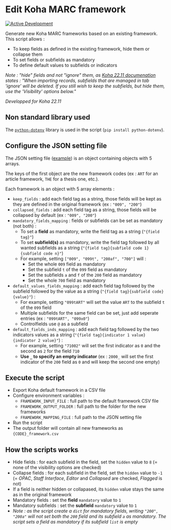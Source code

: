 # Edit Koha MARC framework

[![Active Development](https://img.shields.io/badge/Maintenance%20Level-Actively%20Developed-brightgreen.svg)](https://gist.github.com/cheerfulstoic/d107229326a01ff0f333a1d3476e068d)

Generate new Koha MARC frameworks based on an existing framework.
This script allows :

* To keep fields as defined in the existing framework, hide them or collapse them
* To set fields or subfields as mandatory
* To define default values to subfields or indicators

_Note : "hide" fields and not "ignore" them, as [Koha 22.11 documenation](https://koha-community.org/manual/22.11/en/html/administration.html#edit-a-marc-subfield "Read Koha 22.11 documentation about editing a subfield in a MARC framework") states : "When importing records, subfields that are managed in tab 'ignore' will be deleted. If you still wish to keep the subfields, but hide them, use the 'Visibility' options below."_

_Developped for Koha 22.11_

## Non standard library used

The [`python-dotenv`](https://pypi.org/project/python-dotenv/ "Go to python-dotenv Python Package Index page") library is used in the script (`pip install python-dotenv`).

## Configure the JSON setting file

The JSON setting file ([example](./default_framework_example.csv "See example JSON setting file")) is an object containing objects with 5 arrays.

The keys of the first object are the new framework codes (ex : `ART` for an article framework, `THE` for a thesis one, etc.).

Each framework is an object with 5 array elements :

* `keep_fields` : add each field tag as a string, those fields will be kept as they are defined in the original framework (ex : `"009", "200"`)
* `collapsed_fields` : add each field tag as a string, those fields will be collapsed by default (ex : `"009", "200"`)
* `mandatory_fields_mapping` : fields or subfields can be set as mandatory (not both) :
  * To set a __field__ as mandatory, write the field tag as a string (`"{field tag}"`)
  * To set __subfield(s)__ as mandatory, write the field tag followed by all wanted subfields as a string (`"{field tag}{subfield code 1}{subfield code n}"`)
  * For example, setting `["009", "099t", "200af", "700"]` will :
    * Set the whole `009` field as mandatory
    * Set the subfield `t` of the `099` field as mandatory
    * Set the subfields `a` and `f` of the `200` field as mandatory
    * Set the whole `700` field as mandatory
* `default_values_fields_mapping` : add each field tag followed by the subfield followed by the value as a string (`"{field tag}{subfield code}{value}"`) :
  * For example, setting `"099tART"` will set the value `ART` to the subfield `t` of the `099` field
  * Multiple subfields for the same field can be set, just add seperate entries (ex : `"099tART", "099x0"`)
  * Controlfields use `@` as a subfield
* `default_fields_inds_mapping` : add each field tag followed by the two indicators values as a string (`"{field tag}{indicator 1 value}{indicator 2 value}"`) :
  * For example, setting `"71002"` will set the first indicator as `0` and the second as `2` for the field `710`
  * __Use `_` to specify an empty indicator__ (ex : `2000_` will set the first indicator of the `200` field as `0` and will keep the second one empty)

## Execute the script

* Export Koha default framework in a CSV file
* Configure environment variables :
  * `FRAMEWORK_INPUT_FILE` : full path to the default framework CSV file
  * `FRAMEWORK_OUTPUT_FOLDER` : full path to the folder for the new frameworks
  * `FRAMEWORK_MAPPING_FILE` : full path to the JSON setting file
* Run the script
* The output folder will contain all new frameworks as `{CODE}_framework.csv`

## How the scripts works

* Hide fields : for each subfield in the field, set the `hidden` value to `8` (= none of the visibility options are checked)
* Collapse fields : for each subfield in the field, set the `hidden` value to `-1` (= _OPAC_, _Staff Interface_, _Editor_ and _Collapsed_ are checked, _Flagged_ is not)
* If a field is neither hidden or collapased, its `hidden` value stays the same as in the original framework
* Mandatory fields : set the __field__ `mandatory` value to `1`
* Mandatory subfields : set the __subfield__ `mandatory` value to `1`
* _Note : as the script create a `dict` for mandatory fields, writing `"200", "200a"` will not set both the `200` field and its subfield `a` as mandatory. The script sets a field as mandatory if its subfield `list` is empty_
